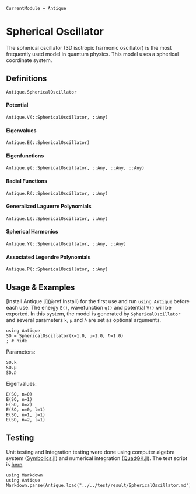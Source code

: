 ```@meta
CurrentModule = Antique
```

# Spherical Oscillator

The spherical oscillator (3D isotropic harmonic oscillator) is the most frequently used model in quantum physics. This model uses a spherical coordinate system.

## Definitions

```@docs; canonical=false
Antique.SphericalOscillator
```

#### Potential
```@docs; canonical=false
Antique.V(::SphericalOscillator, ::Any)
```

#### Eigenvalues
```@docs; canonical=false
Antique.E(::SphericalOscillator)
```

#### Eigenfunctions
```@docs; canonical=false
Antique.ψ(::SphericalOscillator, ::Any, ::Any, ::Any)
```

#### Radial Functions
```@docs; canonical=false
Antique.R(::SphericalOscillator, ::Any)
```

#### Generalized Laguerre Polynomials
```@docs; canonical=false
Antique.L(::SphericalOscillator, ::Any)
```

#### Spherical Harmonics
```@docs; canonical=false
Antique.Y(::SphericalOscillator, ::Any, ::Any)
```

#### Associated Legendre Polynomials
```@docs; canonical=false
Antique.P(::SphericalOscillator, ::Any)
```

## Usage & Examples

[Install Antique.jl](@ref Install) for the first use and run `using Antique` before each use. The energy `E()`, wavefunction `ψ()` and potential `V()` will be exported. In this system, the model is generated by `SphericalOscillator` and several parameters `k`, `μ` and `ℏ` are set as optional arguments.

```@example SO
using Antique
SO = SphericalOscillator(k=1.0, μ=1.0, ℏ=1.0)
; # hide
```

Parameters:

```@repl SO
SO.k
SO.μ
SO.ℏ
```

Eigenvalues:

```@repl SO
E(SO, n=0)
E(SO, n=1)
E(SO, n=2)
E(SO, n=0, l=1)
E(SO, n=1, l=1)
E(SO, n=2, l=1)
```

## Testing

Unit testing and Integration testing were done using computer algebra system ([Symbolics.jl](https://symbolics.juliasymbolics.org/stable/)) and numerical integration ([QuadGK.jl](https://juliamath.github.io/QuadGK.jl/stable/)). The test script is [here](https://github.com/ohno/Antique.jl/blob/main/test/SphericalOscillator.jl).

```@eval
using Markdown
using Antique
Markdown.parse(Antique.load("../../test/result/SphericalOscillator.md"))
```
